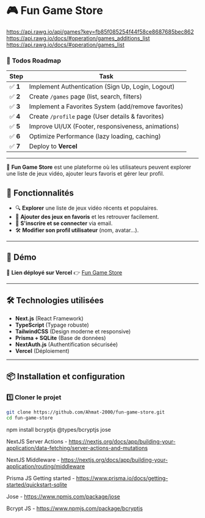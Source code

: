 # 🎮 Fun Game Store

https://api.rawg.io/api/games?key=fb85f085254f44f58ce8687685bec862
https://api.rawg.io/docs/#operation/games_additions_list
https://api.rawg.io/docs/#operation/games_list

### 🎯 **Todos Roadmap**

| Step    | Task                                                |
| ------- | --------------------------------------------------- |
| ✅ **1** | Implement Authentication (Sign Up, Login, Logout)   |
| ✅ **2** | Create `/games` page (list, search, filters)        |
| ✅ **3** | Implement a Favorites System (add/remove favorites) |
| ✅ **4** | Create `/profile` page (User details & favorites)   |
| ✅ **5** | Improve UI/UX (Footer, responsiveness, animations)  |
| ✅ **6** | Optimize Performance (lazy loading, caching)        |
| ✅ **7** | Deploy to **Vercel**                                |

---

🚀 **Fun Game Store** est une plateforme où les utilisateurs peuvent explorer une liste de jeux vidéo, ajouter leurs favoris et gérer leur profil.  

## 🌟 Fonctionnalités

- 🔍 **Explorer** une liste de jeux vidéo récents et populaires.
- 📌 **Ajouter des jeux en favoris** et les retrouver facilement.
- 🔑 **S'inscrire et se connecter** via email.
- 🛠️ **Modifier son profil utilisateur** (nom, avatar...).

---

## 🚀 Démo

🎯 **Lien déployé sur Vercel** 👉 [Fun Game Store](https://fun-game-store.vercel.app/)

---

## 🛠️ Technologies utilisées

- **Next.js** (React Framework)
- **TypeScript** (Typage robuste)
- **TailwindCSS** (Design moderne et responsive)
- **Prisma + SQLite** (Base de données)
- **NextAuth.js** (Authentification sécurisée)
- **Vercel** (Déploiement)

---

## 📦 Installation et configuration

### 1️⃣ **Cloner le projet**

```sh
git clone https://github.com/Ahmat-2000/fun-game-store.git
cd fun-game-store
```

npm install bcryptjs @types/bcryptjs jose

NextJS Server Actions - https://nextjs.org/docs/app/building-your-application/data-fetching/server-actions-and-mutations

NextJS Middleware - https://nextjs.org/docs/app/building-your-application/routing/middleware

Prisma JS Getting started - https://www.prisma.io/docs/getting-started/quickstart-sqlite

Jose - https://www.npmjs.com/package/jose

Bcrypt JS - https://www.npmjs.com/package/bcryptjs